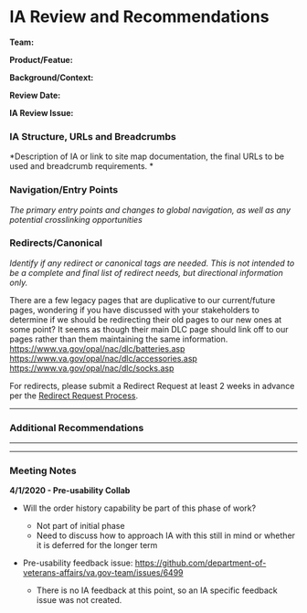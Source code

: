 # IA Review and Recommendations

**Team:** 

**Product/Featue:** 

**Background/Context:**

**Review Date:** 

**IA Review Issue:** 

### IA Structure, URLs and Breadcrumbs <br>
*Description of IA or link to site map documentation, the final URLs to be used and breadcrumb requirements. *



### Navigation/Entry Points <br>
*The primary entry points and changes to global navigation, as well as any potential crosslinking opportunities*



### Redirects/Canonical <br>
*Identify if any redirect or canonical tags are needed.  This is not intended to be a complete and final list of redirect needs, but directional information only.*  


There are a few legacy pages that are duplicative to our current/future pages, wondering if you have discussed with your stakeholders to determine if we should be redirecting their old pages to our new ones at some point? It seems as though their main DLC page should link off to our pages rather than them maintaining the same information.
https://www.va.gov/opal/nac/dlc/batteries.asp
https://www.va.gov/opal/nac/dlc/accessories.asp
https://www.va.gov/opal/nac/dlc/socks.asp


For redirects, please submit a Redirect Request at least 2 weeks in advance per the [Redirect Request Process](https://github.com/department-of-veterans-affairs/va.gov-team/blob/master/platform/information-architecture/request-redirect.md).

<hr>

### Additional Recommendations

<hr>
<hr>

### Meeting Notes

**4/1/2020 - Pre-usability Collab**
- Will the order history capability be part of this phase of work?
  - Not part of initial phase
  - Need to discuss how to approach IA with this still in mind or whether it is deferred for the longer term
  
 - Pre-usability feedback issue: https://github.com/department-of-veterans-affairs/va.gov-team/issues/6499
   - There is no IA feedback at this point, so an IA specific feedback issue was not created. 
